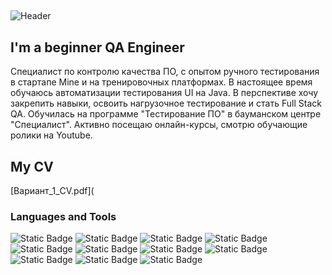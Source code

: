 ## 

<!--
**ShadeValeriaSergeevna/ShadeValeriaSergeevna** is a ✨ _special_ ✨ repository because its `README.md` (this file) appears on your GitHub profile.

Here are some ideas to get you started:

- 🔭 I’m currently working on ...
- 🌱 I’m currently learning ...
- 👯 I’m looking to collaborate on ...
- 🤔 I’m looking for help with ...
- 💬 Ask me about ...
- 📫 How to reach me: ...
- 😄 Pronouns: ...
- ⚡ Fun fact: ...
-->
![Header](https://github.com/user-attachments/assets/1d4dbcc4-9ffb-4f6d-9943-2a1afda09c02)

## I'm a beginner QA Engineer

  Специалист по контролю качества ПО, с опытом ручного тестирования в стартапе Mine и на тренировочных платформах. В настоящее время обучаюсь автоматизации тестирования UI на Java.
В перспективе хочу закрепить навыки, освоить нагрузочное тестирование и стать Full Stack QA. Обучилась на программе "Тестирование ПО" в бауманском центре "Специалист". Активно
посещаю онлайн-курсы, смотрю обучающие ролики на Youtube.
## My CV
[Вариант_1_CV.pdf]([
](https://drive.google.com/file/d/1dKHvHNp1uOsQThUNfcOz65AXQxQbexLh/view?usp=drive_link)

### Languages and Tools
![Static Badge](https://img.shields.io/badge/Dev-Tools-blue?style=plastic&labelColor=gray&color=blue)
![Static Badge](https://img.shields.io/badge/postgre-SQL-DarkRed?style=plastic&logo=postgresql&logoColor=40E0D0&color=black)
![Static Badge](https://img.shields.io/badge/QASE-black?style=plastic&logo=qase&logoColor=%234F46DC&)
![Static Badge](https://img.shields.io/badge/Selenium-black?style=plastic&logo=Selenium&logoColor=white&labelColor=%2343B02A)
![Static Badge](https://img.shields.io/badge/JIRA-black?style=plastic&logo=jirasoftware&logoColor=%230052CC&)
![Static Badge](https://img.shields.io/badge/Confluence-white?style=plastic&logo=confluence&logoColor=%23172B4D)
![Static Badge](https://img.shields.io/badge/Postman-%23FF6C37?style=plastic&logo=postman&logoColor=black)
![Static Badge](https://img.shields.io/badge/Charles-%231828FF?style=plastic&logo=charles&logoColor=%23F3F5F5)
![Static Badge](https://img.shields.io/badge/Swagger-%23072A50?style=plastic&logo=swagger&logoColor=%2385EA2D)
![Static Badge](https://img.shields.io/badge/X-PATH-%23FF0000?style=plastic&labelColor=black)
![Static Badge](https://img.shields.io/badge/JAVA-black?style=plastic&logoColor=%230052CC&)
